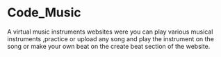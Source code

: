 # Code_Music
A virtual music instruments websites were you can play various musical instruments ,practice or upload any song and play the instrument on the song or make your own beat on the create beat section of the website.
